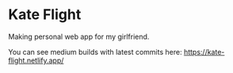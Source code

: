 # Kate Flight

Making personal web app for my girlfriend.

You can see medium builds with latest commits here: https://kate-flight.netlify.app/
